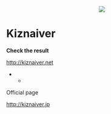 <p align="center"><img src="http://kiznaiver.net/img/logo_in.png"></p>

# Kiznaiver

**Check the result**

http://kiznaiver.net

- -

Official page

http://kiznaiver.jp